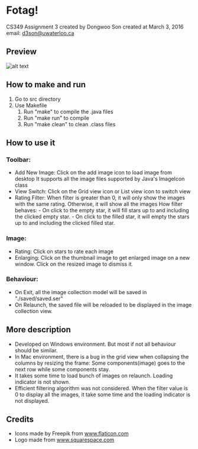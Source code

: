 Fotag!
======
CS349 Assignment 3
created by Dongwoo Son
created at March 3, 2016
email: d3son@uwaterloo.ca

Preview
-------
![alt text](http://dongwoo1005.github.io/image/Fotag.png "Fotag grid view")

How to make and run
-------------------
1. Go to src directory
2. Use Makefile
    1. Run "make" to compile the .java files
    2. Run "make run" to compile
    3. Run "make clean" to clean .class files

How to use it
-------------
### Toolbar:
- Add New Image: Click on the add image icon to load image from desktop
    It supports all the image files supported by Java's ImageIcon class
- View Switch: Click on the Grid view icon or List view icon to switch view
- Rating Filter:
    When filter is greater than 0, it will only show the images with the same rating.
    Otherwise, it will show all the images
    How filter behaves:
        - On click to the empty star, it will fill stars up to and including the clicked empty star.
        - On click to the filled star, it will empty the stars up to and including the clicked filled star.

### Image:
- Rating: Click on stars to rate each image
- Enlarging:
    Click on the thumbnail image to get enlarged image on a new window.
    Click on the resized image to dismiss it.

### Behaviour:
- On Exit, all the image collection model will be saved in "./saved/saved.ser"
- On Relaunch, the saved file will be reloaded to be displayed in the image collection view.

More description
----------------
- Developed on Windows environment. But most if not all behaviour should be similar.
- In Mac environment, there is a bug in the grid view when collapsing the columns by resizing the frame:
    Some components(image) goes to the next row while some components stay.
- It takes some time to load bunch of images on relaunch. Loading indicator is not shown.
- Efficient filtering algorithm was not considered.
    When the filter value is 0 to display all the images, it take some time and the loading indicator is not displayed.

Credits
-------
- Icons made by Freepik from www.flaticon.com
- Logo made from www.squarespace.com
